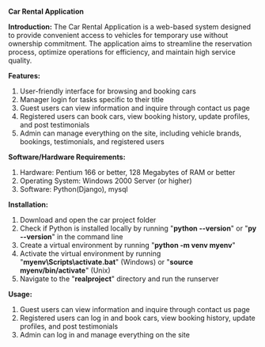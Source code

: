 **Car Rental Application**

**Introduction:**
The Car Rental Application is a web-based system designed to provide convenient access to vehicles for temporary use without ownership commitment. The application aims to streamline the reservation process, optimize operations for efficiency, and maintain high service quality.

**Features:**
1. User-friendly interface for browsing and booking cars
2. Manager login for tasks specific to their title
3. Guest users can view information and inquire through contact us page
4. Registered users can book cars, view booking history, update profiles, and post testimonials
5. Admin can manage everything on the site, including vehicle brands, bookings, testimonials, and registered users

**Software/Hardware Requirements:**
1. Hardware: Pentium 166 or better, 128 Megabytes of RAM or better
2. Operating System: Windows 2000 Server (or higher)
3. Software: Python(Django), mysql
   
**Installation:**
1. Download and open the car project folder
2. Check if Python is installed locally by running "**python --version**" or "**py --version**" in the command line
3. Create a virtual environment by running "**python -m venv myenv**"
4. Activate the virtual environment by running "**myenv\Scripts\activate.bat**" (Windows) or "**source myenv/bin/activate**" (Unix)
5. Navigate to the "**realproject**" directory and run the runserver

**Usage:**
1. Guest users can view information and inquire through contact us page
2. Registered users can log in and book cars, view booking history, update profiles, and post testimonials
3. Admin can log in and manage everything on the site
